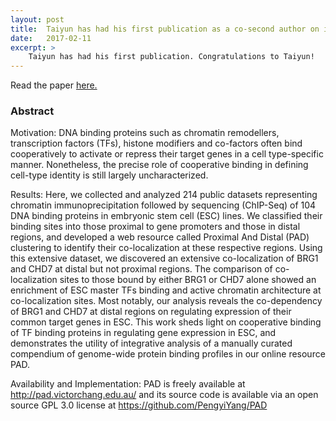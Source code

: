 ```yaml
---
layout: post
title:  Taiyun has had his first publication as a co-second author on integrative analysis of transcription factors in embryonic stem cells (ESCs). Congratulations to Taiyun!
date:   2017-02-11
excerpt: > 
	Taiyun has had his first publication. Congratulations to Taiyun!
---
```


Read the paper <a href="https://academic.oup.com/bioinformatics/article/2995820/Integrative-analysis-identifies-co-dependent-gene">here.</a> 

### Abstract

Motivation: DNA binding proteins such as chromatin remodellers, transcription factors (TFs), 
histone modifiers and co-factors often bind cooperatively to activate or repress their target genes in a cell 
type-specific manner. Nonetheless, the precise role of cooperative binding in defining cell-type identity 
is still largely uncharacterized.

Results: Here, we collected and analyzed 214 public datasets representing chromatin immunoprecipitation followed by 
sequencing (ChIP-Seq) of 104 DNA binding proteins in embryonic stem cell (ESC) lines. We classified their binding sites 
into those proximal to gene promoters and those in distal regions, and developed a web resource called Proximal And Distal 
(PAD) clustering to identify their co-localization at these respective regions. Using this extensive dataset, 
we discovered an extensive co-localization of BRG1 and CHD7 at distal but not proximal regions. 
The comparison of co-localization sites to those bound by either BRG1 or CHD7 alone showed an enrichment of ESC master 
TFs binding and active chromatin architecture at co-localization sites. Most notably, our analysis reveals the 
co-dependency of BRG1 and CHD7 at distal regions on regulating expression of their common target genes in ESC. 
This work sheds light on cooperative binding of TF binding proteins in regulating gene expression in ESC, and 
demonstrates the utility of integrative analysis of a manually curated compendium of genome-wide protein binding 
profiles in our online resource PAD.

Availability and Implementation: PAD is freely available at http://pad.victorchang.edu.au/ and 
its source code is available via an open source GPL 3.0 license at https://github.com/PengyiYang/PAD
